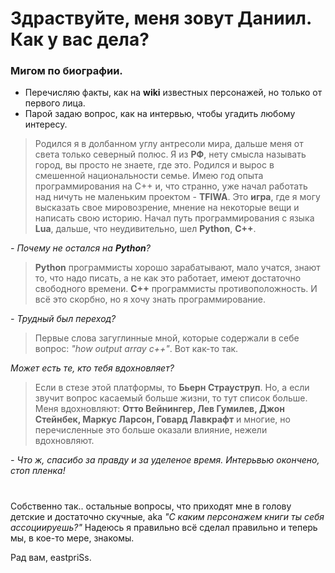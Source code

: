 
# Здраствуйте, меня зовут **Даниил**. Как у вас дела? 

### Мигом по биографии. 
- Перечисляю факты, как на **wiki** известных персонажей, но только от первого лица. 
- Парой задаю вопрос, как на интервью, чтобы угадить любому интересу.

> Родился я в долбанном углу антресоли мира, дальше меня от света только северный полюс. 
Я из **РФ**, нету смысла называть город, вы просто не знаете, где это. Родился и вырос в
смешенной национальности семье. Имею год опыта программирования на С++ и, что странно,
уже начал работать над ничуть не маленьким проектом - **TFIWA**. Это **игра**, где я могу 
высказать свое мировозрение, мнение на некоторые вещи и написать свою историю.
Начал путь программирования с языка **Lua**, дальше, что неудивительно, шел **Python**,
**C++**. 
>
*- Почему не остался на ***Python***?* 
> **Python** программисты хорошо зарабатывают, мало учатся, знают то, что надо писать, а не как это работает,
  имеют достаточно свободного времени. **С++** программисты противоположность. И всё это скорбно, но я хочу
  знать программирование.
>
*- Трудный был переход?*
> Первые слова загуглинные мной, которые содержали в себе вопрос: *"how output array c++"*. Вот как-то так.
>
*Может есть те, кто тебя вдохновляет?* 
> Если в стезе этой платформы, то **Бьерн Страуструп**. Но, а если звучит вопрос касаемый больше жизни, то тут список
> больше. Меня вдохновляют: **Отто Вейнингер, Лев Гумилев, Джон Стейнбек, Маркус Ларсон, Говард Лавкрафт** и многие, но перечисленные это больше
> оказали влияние, нежели вдохновляют.   
>     
*- Что ж, спасибо за правду и за уделеное время. Интерьвью окончено, стоп пленка!*
#
Собственно так.. остальные вопросы, что приходят мне в голову детские и достаточно скучные, aka *"С каким персонажем книги ты себя ассоциируешь?"*
Надеюсь я правильно всё сделал правильно и теперь мы, в кое-то мере, знакомы.

Рад вам, eastpriSs.
